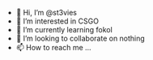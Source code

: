 - 👋 Hi, I’m @st3vies
- 👀 I’m interested in CSGO
- 🌱 I’m currently learning fokol
- 💞️ I’m looking to collaborate on nothing
- 📫 How to reach me ...

<!---
st3vies/st3vies is a ✨ special ✨ repository because its `README.md` (this file) appears on your GitHub profile.
You can click the Preview link to take a look at your changes.
--->
